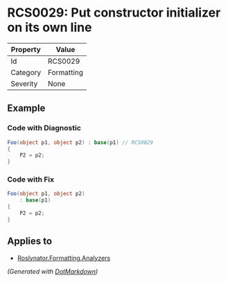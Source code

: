 # RCS0029: Put constructor initializer on its own line

| Property | Value      |
| -------- | ---------- |
| Id       | RCS0029    |
| Category | Formatting |
| Severity | None       |

## Example

### Code with Diagnostic

```csharp
Foo(object p1, object p2) : base(p1) // RCS0029
{
    P2 = p2;
}
```

### Code with Fix

```csharp
Foo(object p1, object p2)
    : base(p1)
{
    P2 = p2;
}
```

## Applies to

* [Roslynator.Formatting.Analyzers](https://www.nuget.org/packages/Roslynator.Formatting.Analyzers)


*\(Generated with [DotMarkdown](http://github.com/JosefPihrt/DotMarkdown)\)*